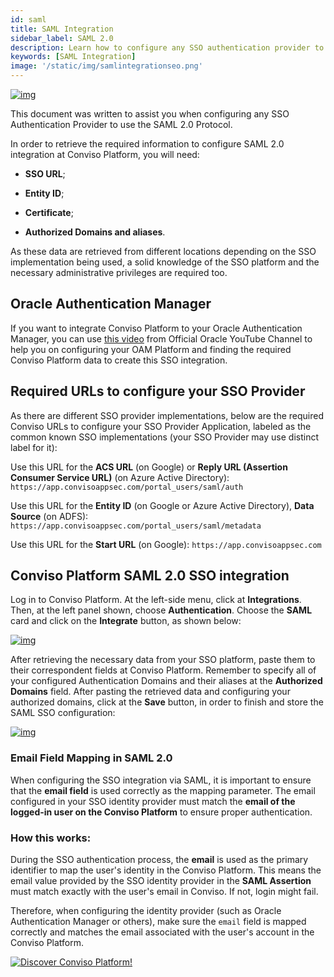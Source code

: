 ```yaml
---
id: saml
title: SAML Integration
sidebar_label: SAML 2.0
description: Learn how to configure any SSO authentication provider to use the SAML 2.0 protocol on the Conviso Platform.
keywords: [SAML Integration]
image: '/static/img/samlintegrationseo.png'
---
```


<div style={{textAlign: 'center'}}>

[![img](../../static/img/saml.png  "SAML.")](https://cta-service-cms2.hubspot.com/web-interactives/public/v1/track/redirect?encryptedPayload=AVxigLKtcWzoFbzpyImNNQsXC9S54LjJuklwM39zNd7hvSoR%2FVTX%2FXjNdqdcIIDaZwGiNwYii5hXwRR06puch8xINMyL3EXxTMuSG8Le9if9juV3u%2F%2BX%2FCKsCZN1tLpW39gGnNpiLedq%2BrrfmYxgh8G%2BTcRBEWaKasQ%3D&webInteractiveContentId=125788977029&portalId=5613826)

</div>

This document was written to assist you when configuring any SSO Authentication Provider to use the SAML 2.0 Protocol.

In order to retrieve the required information to configure SAML 2.0 integration at Conviso Platform, you will need:

- **SSO URL**;

- **Entity ID**;

- **Certificate**;

- **Authorized Domains and aliases**.

As these data are retrieved from different locations depending on the SSO implementation being used, a solid knowledge of the SSO platform and the necessary administrative privileges are required too.

## Oracle Authentication Manager

If you want to integrate Conviso Platform to your Oracle Authentication Manager, you can use [this video](https://www.youtube.com/watch?v=7ybg7pQyIS0) from Official Oracle YouTube Channel to help you on configuring your OAM Platform and finding the required Conviso Platform data to create this SSO integration.

## Required URLs to configure your SSO Provider

As there are different SSO provider implementations, below are the required Conviso URLs to configure your SSO Provider Application, labeled as the common known SSO implementations (your SSO Provider may use distinct label for it):

Use this URL for the **ACS URL** (on Google) or **Reply URL (Assertion Consumer Service URL)** (on Azure Active Directory): 
```https://app.convisoappsec.com/portal_users/saml/auth```

Use this URL for the **Entity ID** (on Google or Azure Active Directory), **Data Source** (on ADFS):
```https://app.convisoappsec.com/portal_users/saml/metadata```

Use this URL for the **Start URL** (on Google):
```https://app.convisoappsec.com```

## Conviso Platform SAML 2.0 SSO integration

Log in to Conviso Platform. At the left-side menu, click at **Integrations**. Then, at the left panel shown, choose **Authentication**. Choose the **SAML** card and click on the **Integrate** button, as shown below:

<div style={{textAlign: 'center'}}>

[![img](../../static/img/saml-img1.png "Conviso Platform integration.")](https://cta-service-cms2.hubspot.com/web-interactives/public/v1/track/redirect?encryptedPayload=AVxigLKtcWzoFbzpyImNNQsXC9S54LjJuklwM39zNd7hvSoR%2FVTX%2FXjNdqdcIIDaZwGiNwYii5hXwRR06puch8xINMyL3EXxTMuSG8Le9if9juV3u%2F%2BX%2FCKsCZN1tLpW39gGnNpiLedq%2BrrfmYxgh8G%2BTcRBEWaKasQ%3D&webInteractiveContentId=125788977029&portalId=5613826)

</div>

After retrieving the necessary data from your SSO platform, paste them to their correspondent fields at Conviso Platform. Remember to specify all of your configured Authentication Domains and their aliases at the **Authorized Domains** field. After pasting the retrieved data and configuring your authorized domains, click at the **Save** button, in order to finish and store the SAML SSO configuration:

<div style={{textAlign: 'center'}}>

[![img](../../static/img/saml-img2.png  "Conviso Platform integration.")](https://cta-service-cms2.hubspot.com/web-interactives/public/v1/track/redirect?encryptedPayload=AVxigLKtcWzoFbzpyImNNQsXC9S54LjJuklwM39zNd7hvSoR%2FVTX%2FXjNdqdcIIDaZwGiNwYii5hXwRR06puch8xINMyL3EXxTMuSG8Le9if9juV3u%2F%2BX%2FCKsCZN1tLpW39gGnNpiLedq%2BrrfmYxgh8G%2BTcRBEWaKasQ%3D&webInteractiveContentId=125788977029&portalId=5613826)

</div>

### Email Field Mapping in SAML 2.0

When configuring the SSO integration via SAML, it is important to ensure that the **email field** is used correctly as the mapping parameter. The email configured in your SSO identity provider must match the **email of the logged-in user on the Conviso Platform** to ensure proper authentication.

### How this works:

During the SSO authentication process, the **email** is used as the primary identifier to map the user's identity in the Conviso Platform. This means the email value provided by the SSO identity provider in the **SAML Assertion** must match exactly with the user's email in Conviso. If not, login might fail.

Therefore, when configuring the identity provider (such as Oracle Authentication Manager or others), make sure the `email` field is mapped correctly and matches the email associated with the user's account in the Conviso Platform.

[![Discover Conviso Platform!](https://no-cache.hubspot.com/cta/default/5613826/interactive-125788977029.png)](https://cta-service-cms2.hubspot.com/web-interactives/public/v1/track/redirect?encryptedPayload=AVxigLKtcWzoFbzpyImNNQsXC9S54LjJuklwM39zNd7hvSoR%2FVTX%2FXjNdqdcIIDaZwGiNwYii5hXwRR06puch8xINMyL3EXxTMuSG8Le9if9juV3u%2F%2BX%2FCKsCZN1tLpW39gGnNpiLedq%2BrrfmYxgh8G%2BTcRBEWaKasQ%3D&webInteractiveContentId=125788977029&portalId=5613826)